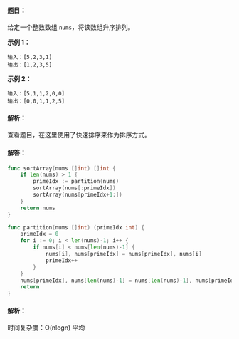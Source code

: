 #### 题目：

给定一个整数数组 `nums`，将该数组升序排列。

**示例 1：**

```
输入：[5,2,3,1]
输出：[1,2,3,5]
```

**示例 2：**

```
输入：[5,1,1,2,0,0]
输出：[0,0,1,1,2,5]
```

#### 解析：

查看题目，在这里使用了快速排序来作为排序方式。

#### 解答：

```go
func sortArray(nums []int) []int {
    if len(nums) > 1 {
		primeIdx := partition(nums)
		sortArray(nums[:primeIdx])
		sortArray(nums[primeIdx+1:])
	}
    return nums
}

func partition(nums []int) (primeIdx int) {
	primeIdx = 0
	for i := 0; i < len(nums)-1; i++ {
		if nums[i] < nums[len(nums)-1] {
			nums[i], nums[primeIdx] = nums[primeIdx], nums[i]
			primeIdx++
		}
	}
	nums[primeIdx], nums[len(nums)-1] = nums[len(nums)-1], nums[primeIdx]
	return
}
```

#### 解析：

时间复杂度：O(nlogn) 平均

